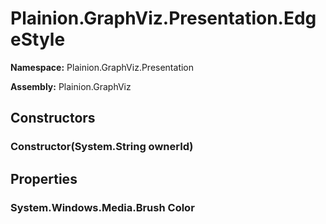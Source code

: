 
# Plainion.GraphViz.Presentation.EdgeStyle

**Namespace:** Plainion.GraphViz.Presentation

**Assembly:** Plainion.GraphViz


## Constructors

### Constructor(System.String ownerId)


## Properties

### System.Windows.Media.Brush Color
